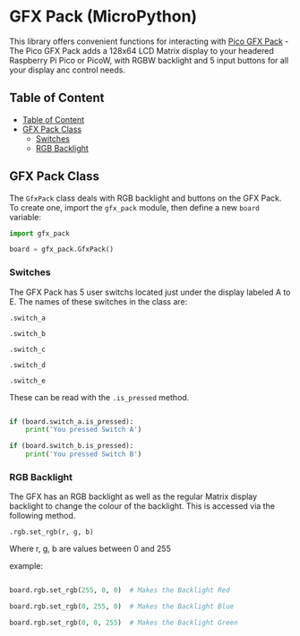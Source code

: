 # GFX Pack (MicroPython) <!-- omit in toc -->

This library offers convenient functions for interacting with [Pico GFX Pack](https://shop.pimoroni.com/products/gfxpack) - The Pico GFX Pack adds a 128x64 LCD Matrix display to your headered Raspberry Pi Pico or PicoW, with RGBW backlight and 5 input buttons for all your display anc control needs.

## Table of Content
- [Table of Content](#table-of-content)
- [GFX Pack Class](#gfx-pack-class)
  - [Switches](#switches)
  - [RGB Backlight](#rgb-backlight)


## GFX Pack Class

The `GfxPack` class deals with RGB backlight and buttons on the GFX Pack. To create one, import the `gfx_pack` module, then define a new `board` variable:

```python
import gfx_pack

board = gfx_pack.GfxPack()
```


### Switches

The GFX Pack has 5 user switchs located just under the display labeled A to E. The names of these switches in the class are:

`.switch_a`

`.switch_b`

`.switch_c`

`.switch_d`

`.switch_e`

These can be read with the `.is_pressed` method.

```python

if (board.switch_a.is_pressed):
    print('You pressed Switch A')

if (board.switch_b.is_pressed):
    print('You pressed Switch B')
```



### RGB Backlight

The GFX has an RGB backlight as well as the regular Matrix display backlight to change the colour of the backlight. This is accessed via the following method.


`.rgb.set_rgb(r, g, b)`

Where r, g, b are values between 0 and 255


example:


```python

board.rgb.set_rgb(255, 0, 0)  # Makes the Backlight Red

board.rgb.set_rgb(0, 255, 0)  # Makes the Backlight Blue

board.rgb.set_rgb(0, 0, 255)  # Makes the Backlight Green

```